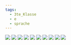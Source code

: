 ```yaml
---
tags:
  - 3te_Klasse
  - e
  - sprache
---
```

![](https://i.imgur.com/17vdGYv.jpeg)
![](https://i.imgur.com/Oa9AJTa.png)
![](https://i.imgur.com/nTP9a0h.jpeg)
![](https://i.imgur.com/JFBpkvb.jpeg)
![](https://i.imgur.com/5tbL1u7.jpeg)
![](report%20sheets%2017-03-2025-36.excalidraw.svg)
![](https://i.imgur.com/32nB8j4.jpeg)
![](https://i.imgur.com/p01VJAz.jpeg)
![](https://i.imgur.com/2LWU9oo.jpeg)
![](https://i.imgur.com/IADL1hu.jpeg)
